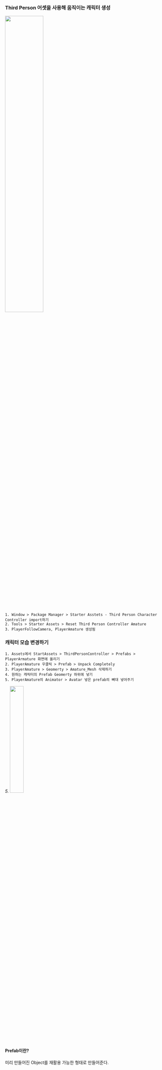 ### Third Person 어셋을 사용해 움직이는 캐릭터 생성

<img src="https://user-images.githubusercontent.com/60870438/169637071-f52f60d4-e6d8-41ca-8046-b37c6a5ae22d.png" width=50%>

```
1. Window > Package Manager > Starter Asstets - Third Person Character Controller import하기
2. Tools > Starter Assets > Reset Third Person Controller Amature
3. PlayerFollowCamera, PlayerAmature 생성됨
```

### 캐릭터 모습 변경하기

```
1. Assets에서 StartAssets > ThirdPersonController > Prefabs > PlayerArmature 화면에 올리기
2. PlayerAmature 우클릭 > Prefab > Unpack Completely
3. PlayerAmature > Geomerty > Amature_Mesh 삭제하기
4. 원하는 캐릭터의 Prefab Geomerty 하위에 넣기
5. PlayerAmature의 Animator > Avatar 넣은 prefab의 뼈대 넣어주기
```
<p>
  <em>5. </em>
  <img src="https://user-images.githubusercontent.com/60870438/169637805-f9808f0b-1abc-454a-99ca-decda48bb6aa.png" width=30% >
</p>

#### Prefab이란?
미리 만들어진 Object를 재활용 가능한 형태로 만들어준다.
